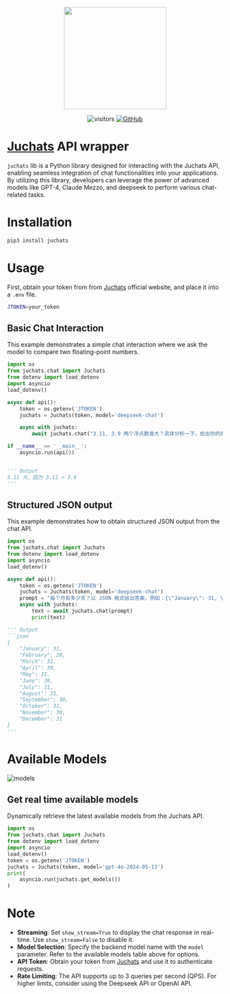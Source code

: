 <div align="center">
<figure style="text-align: center; radius:10pt">
    <img src="https://s3.bmp.ovh/imgs/2024/07/29/b6995f3a712d6586.png" width=239pt radius=10pt>
</figure>

![visitors](https://visitor-badge.laobi.icu/badge?page_id=ultrasev.juchats&left_color=green&right_color=red) [![GitHub](https://img.shields.io/github/stars/ultrasev/juchats?style=social)](https://github.com/ultrasev/juchats)

</div>

# [Juchats](https://dlj.one/RNFYxz9) API wrapper

`juchats` lib is a Python library designed for interacting with the Juchats API, enabling seamless integration of chat functionalities into your applications. By utilizing this library, developers can leverage the power of advanced models like GPT-4, Claude Mezzo, and deepseek to perform various chat-related tasks.

# Installation

```bash
pip3 install juchats
```

# Usage

First, obtain your token from from [Juchats](https://dlj.one/RNFYxz9) official website, and place it into a `.env` file.

```bash
JTOKEN=your_token
```

## Basic Chat Interaction

This example demonstrates a simple chat interaction where we ask the model to compare two floating-point numbers.

```python
import os
from juchats.chat import Juchats
from dotenv import load_dotenv
import asyncio
load_dotenv()

async def api():
    token = os.getenv('JTOKEN')
    juchats = Juchats(token, model='deepseek-chat')

    async with juchats:
        await juchats.chat("3.11, 3.9 两个浮点数谁大？具体分析一下，给出你的原因", show_stream=True)

if __name__ == '__main__':
    asyncio.run(api())


''' Output
3.11 大，因为 3.11 > 3.9
'''
```

## Structured JSON output

This example demonstrates how to obtain structured JSON output from the chat API.

````python
import os
from juchats.chat import Juchats
from dotenv import load_dotenv
import asyncio
load_dotenv()

async def api():
    token = os.getenv('JTOKEN')
    juchats = Juchats(token, model='deepseek-chat')
    prompt = "每个月有多少天？以 JSON 格式给出答案，例如：{\"January\": 31, \"February\": 28, ...}"
    async with juchats:
        text = await juchats.chat(prompt)
        print(text)

''' Output
```json
{
    "January": 31,
    "February": 28,
    "March": 31,
    "April": 30,
    "May": 31,
    "June": 30,
    "July": 31,
    "August": 31,
    "September": 30,
    "October": 31,
    "November": 30,
    "December": 31
}
'''
````

# Available Models
![models](https://nextjs-template-2.pages.dev/api/juchatmodels)

## Get real time available models

Dynamically retrieve the latest available models from the Juchats API.

```python
import os
from juchats.chat import Juchats
from dotenv import load_dotenv
import asyncio
load_dotenv()
token = os.getenv('JTOKEN')
juchats = Juchats(token, model='gpt-4o-2024-05-13')
print(
    asyncio.run(juchats.get_models())
)
```

# Note

- **Streaming**: Set `show_stream=True` to display the chat response in real-time. Use `show_stream=False` to disable it.
- **Model Selection**: Specify the backend model name with the `model` parameter. Refer to the available models table above for options.
- **API Token**: Obtain your token from [Juchats](https://dlj.one/RNFYxz9) and use it to authenticate requests.
- **Rate Limiting**: The API supports up to 3 queries per second (QPS). For higher limits, consider using the Deepseek API or OpenAI API.
